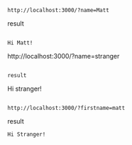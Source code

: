```
http://localhost:3000/?name=Matt
```

result
```

Hi Matt!
```

http://localhost:3000/?name=stranger
```

result
```

Hi stranger!
```

http://localhost:3000/?firstname=matt
```

result
```
Hi Stranger!
```

